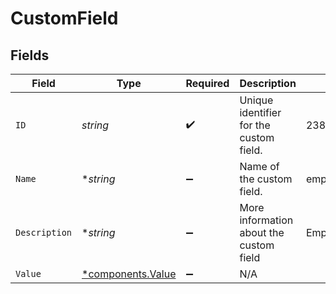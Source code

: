 # CustomField


## Fields

| Field                                                 | Type                                                  | Required                                              | Description                                           | Example                                               |
| ----------------------------------------------------- | ----------------------------------------------------- | ----------------------------------------------------- | ----------------------------------------------------- | ----------------------------------------------------- |
| `ID`                                                  | *string*                                              | :heavy_check_mark:                                    | Unique identifier for the custom field.               | 2389328923893298                                      |
| `Name`                                                | **string*                                             | :heavy_minus_sign:                                    | Name of the custom field.                             | employee_level                                        |
| `Description`                                         | **string*                                             | :heavy_minus_sign:                                    | More information about the custom field               | Employee Level                                        |
| `Value`                                               | [*components.Value](../../models/components/value.md) | :heavy_minus_sign:                                    | N/A                                                   |                                                       |